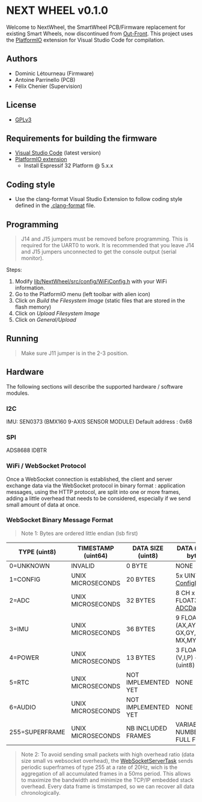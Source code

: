# NEXT WHEEL v0.1.0

Welcome to NextWheel, the SmartWheel PCB/Firmware replacement for existing Smart Wheels, now discontinued from [Out-Front](https://out-front.com). This project uses the [PlatformIO](https://platformio.org/) extension for Visual Studio Code for compilation.

## Authors

* Dominic Létourneau (Firmware)
* Antoine Parrinello (PCB)
* Félix Chenier (Supervision)

## License

* [GPLv3](https://www.gnu.org/licenses/gpl-3.0.txt)

## Requirements for building the firmware

* [Visual Studio Code](https://code.visualstudio.com/download) (latest version)
* [PlatformIO extension](https://platformio.org/)
  * Install Espressif 32 Platform @ 5.x.x

## Coding style

* Use the clang-format Visual Studio Extension to follow coding style defined in the [.clang-format](.clang-format) file.

## Programming

> J14 and J15 jumpers must be removed before programming. This is required for the UART0 to work.
> It is recommended that you leave J14 and J15 jumpers unconnected to get the console output (serial monitor).

Steps:

1. Modify [lib/NextWheel/src/config/WiFiConfig.h](lib/NextWheel/src/config/WiFiConfig.h) with your WiFi information.
2. Go to the PlatformIO menu (left toolbar with alien icon)
3. Click on *Build the Filesystem Image* (static files that are stored in the flash memory)
4. Click on *Upload Filesystem Image*
5. Click on *General/Upload*

## Running

> Make sure J11 jumper is in the 2-3 position.

## Hardware

The following sections will describe the supported hardware / software modules.

### I2C

IMU: SEN0373 (BMX160 9-AXIS SENSOR MODULE)
Default address : 0x68

### SPI

ADS8688  IDBTR

### WiFi / WebSocket Protocol

Once a WebSocket connection is established, the client and server exchange data via the WebSocket protocol in binary format : application messages, using the HTTP protocol, are split into one or more frames, adding a little overhead that needs to be considered, especially if we send small amount of data at once.

### WebSocket Binary Message Format

> Note 1: Bytes are ordered little endian (lsb first)

| TYPE (uint8)   | TIMESTAMP (uint64)   | DATA SIZE (uint8)   | DATA (variable byte(s)) |
|----------------|----------------------|---------------------|-------------------------|
| 0=UNKNOWN      | INVALID              | 0 BYTE              | NONE                    |
| 1=CONFIG       | UNIX MICROSECONDS    | 20 BYTES            | 5x UINT32 (See [ConfigData](lib/NextWheel/src/config/GlobalConfig.h)) |
| 2=ADC          | UNIX MICROSECONDS    | 32 BYTES            | 8 CH x FLOAT32 (See [ADCDataFrame](lib/NextWheel/src/data/ADCDataFrame.h))|
| 3=IMU          | UNIX MICROSECONDS    | 36 BYTES            | 9 FLOAT32 (AX,AY,AZ, GX,GY,GZ, MX,MY,MZ) |
| 4=POWER        | UNIX MICROSECONDS    | 13 BYTES            | 3 FLOAT32 (V,I,P) + FLAGS (uint8) |
| 5=RTC          | UNIX MICROSECONDS    | NOT IMPLEMENTED YET | NONE                    |
| 6=AUDIO        | UNIX MICROSECONDS    | NOT IMPLEMENTED YET | NONE                    |
| 255=SUPERFRAME | UNIX MICROSECONDS    | NB INCLUDED FRAMES  | VARIABLE NUMBER OF FULL FRAMES |

> Note 2: To avoid sending small packets with high overhead ratio (data size small vs websocket overhead), the [WebSocketServerTask](src/tasks/WebSocketServerTask.h) sends periodic superframes of type 255 at a rate of 20Hz, wich is the aggregation of all accumulated frames in a 50ms period. This allows to maximize the bandwidth and minimize the TCP/IP embedded stack overhead. Every data frame is timstamped, so we can recover all data chronologically.
